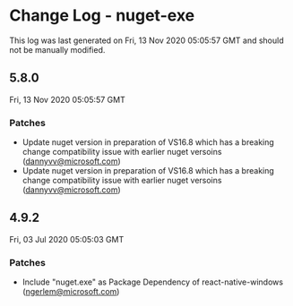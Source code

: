 # Change Log - nuget-exe

This log was last generated on Fri, 13 Nov 2020 05:05:57 GMT and should not be manually modified.

<!-- Start content -->

## 5.8.0

Fri, 13 Nov 2020 05:05:57 GMT

### Patches

- Update nuget version in preparation of VS16.8 which has a breaking change compatibility issue with earlier nuget versoins (dannyvv@microsoft.com)
- Update nuget version in preparation of VS16.8 which has a breaking change compatibility issue with earlier nuget versoins (dannyvv@microsoft.com)

## 4.9.2

Fri, 03 Jul 2020 05:05:03 GMT

### Patches

- Include "nuget.exe" as Package Dependency of react-native-windows (ngerlem@microsoft.com)

